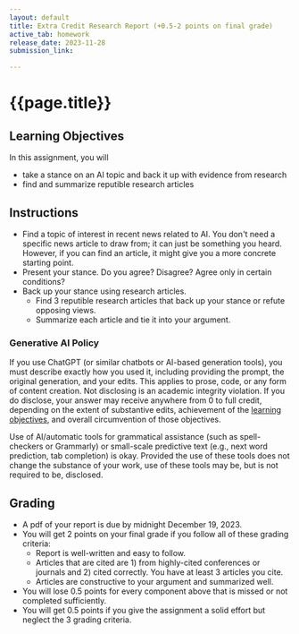 ```yaml
---
layout: default
title: Extra Credit Research Report (+0.5-2 points on final grade)
active_tab: homework
release_date: 2023-11-28
submission_link: 

---
```




{{page.title}}
=============================================================
## Learning Objectives
In this assignment, you will
- take a stance on an AI topic and back it up with evidence from research
- find and summarize reputible research articles

## Instructions
- Find a topic of interest in recent news related to AI. You don't need a specific news article to draw from; it can just be something you heard. However, if you can find an article, it might give you a more concrete starting point.
- Present your stance. Do you agree? Disagree? Agree only in certain conditions?
- Back up your stance using research articles.
  - Find 3 reputible research articles that back up your stance or refute opposing views.
  - Summarize each article and tie it into your argument.


### Generative AI Policy

If you use ChatGPT (or similar chatbots or AI-based generation tools), you must describe exactly how you used it, including providing the prompt, the original generation, and your edits. This applies to prose, code, or any form of content creation. Not disclosing is an academic integrity violation. If you do disclose, your answer may receive anywhere from 0 to full credit, depending on the extent of substantive edits, achievement of the [learning objectives](#learning-objectives), and overall circumvention of those objectives.

Use of AI/automatic tools for grammatical assistance (such as spell-checkers or Grammarly) or small-scale predictive text (e.g., next word prediction, tab completion) is okay. Provided the use of these tools does not change the substance of your work, use of these tools may be, but is not required to be, disclosed.


## Grading
- A pdf of your report is due by midnight December 19, 2023.
- You will get 2 points on your final grade if you follow all of these grading criteria:
  - Report is well-written and easy to follow.
  - Articles that are cited are 1) from highly-cited conferences or journals and 2) cited correctly. You have at least 3 articles you cite.
  - Articles are constructive to your argument and summarized well.
- You will lose 0.5 points for every component above that is missed or not completed sufficiently.
- You will get 0.5 points if you give the assignment a solid effort but neglect the 3 grading criteria.
